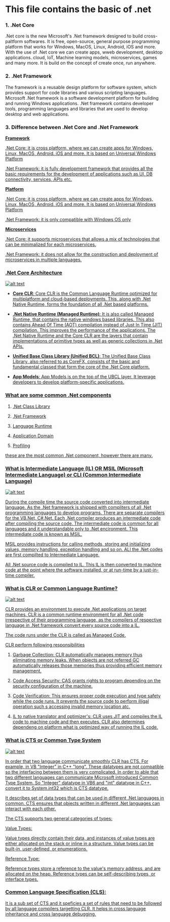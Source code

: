 # This file contains the basic of .net

### 1. .Net Core

.Net core is the new Microsoft's .Net framework designed to build cross-paltform softwares. It is free, open-source, general purpose programming platform that works for Windows, MacOS, Linux, Android, iOS and more. With the use of .Net core we can create apps, wweb development, desktop applications. cloud, IoT, Machine learning models, microservices, games and many more. It is build on the concept of create once, run anywhere.

### 2. .Net Framework

The framework is a reusable design platform for software system, which provides support for code libraries and various scripting languages. Microsoft .Net framework is a software development platform for building and running Windows applications. .Net framework contains developer tools, programming languages and libraries that are used to develop desktop and web applications.

### 3. Difference between .Net Core and .Net Framework

<b><u>Framework<u></b>

.Net Core: it is cross platform, where we can create apps for Windows, Linux, MacOS, Android. iOS and more. It is based on Universal Windows Platform

.Net Framework: it is fully development framework that provides all the basic requirements for the development of applications such as UI, DB connectivity, services, APIs etc.

<b><u>Platform<u></b>

.Net Core: it is cross platform, where we can create apps for Windows, Linux, MacOS, Android. iOS and more. It is based on Universal Windows Platform

.Net Framework: it is only compatible with Windows OS only

<b><u>Microservices<u></b>

.Net Core: it supports microservices that allows a mix of technologies that can be minimalized for each microservices.

.Net Framework: it does not allow for the construction and deployment of microservices in multiple languages.

### .Net Core Architecture

![alt text](dotnet_core_arch.png ".net core architecutre")

- <b>Core CLR</b>: Core CLR is the Common Language Runtime optimized for multiplatform and cloud-based deployments. This, along with .Net Native Runtime, forms the foundation of all .Net based platforms.

- <b>.Net Native Runtime (Managed Runtime)</b>: It is also called Managed Runtime, that contains the native windows based libraries. This also contains Ahead Of Time (AOT) compilation instead of Just In Time (JIT) compilation. This improves the performance of the applications. The .Net Native Runtime and the Core CLR are the layers that contain implementations of primitive types as well as generic collections in .Net APIs.

- <b>Unified Base Class Library (Unified BCL)</b>: The Unified Base Class Library, also referred to as CoreFX, consists of the basic and fundamental classed that form the core of the .Net Core platform.

- <b>App Models</b>: App Models is on the top of the UBCL layer. It leverage developers to develop platform-specific applications.

### What are some common .Net components

1. .Net Class Library

2. .Net Framework

3. Language Runtime

4. Application Domain

5. Profiling

these are the most common .Net component, however there are many.

### What is Intermediate Language (IL) OR MSIL (Microsoft Intermediate Language) or CLI (Common Intermediate Language)

![alt text](msil.png "msil")

During the compile time the source code converted into intermediate language. As the .Net framework is shipped with compliters of all .Net programming languages to develop programs. There are separate compilers for the VB.Net, C#.Net. Each .Net compiler produces an intermediate code after compiling the source code. The intermediate code is common for all languages and it understandable only to .Net encironment. This intermediate code is known as MSIL.

MSIL provides instructions for calling methods, storing and initializing values, memory handling, exception handling and so on. ALl the .Net codes are first compilted to Intermediate Language.

All .Net source code is compiled to IL. This IL is then converted to machine code at the point where the software installed, or at run-time by a just-in-time compiler.

### What is CLR or Common Language Runtime?

![alt text](clr.jpg "CLR")

CLR provides an environment to execute .Net applications on target machines. CLR is a common runtime environment for all .Net code irrespective of their programming language, as the compilers of respective language in .Net framework convert every source code into a IL.

The code runs under the CLR is called as Managed Code.

CLR perform following responsibilities

1. Garbage Collection: CLR automatically manages memory thus eliminating memory leaks. When objects are not referred GC automatically releases those memories thus providing efficient memory management.

2. Code Access Security: CAS grants rights to program depending on the security configuration of the machine.

3. Code Verification: This ensures proper code execution and type safety while the code runs. It prevents the source code to perform illigal operation such s accessing invalid memory location atc.

4. IL to native translator and optimizer's: CLR uses JIT and compiles the IL code to machine code and then executes. CLR also determines dependeng on platform what is optimized way of running the IL code.

### What is CTS or Common Type System

![alt text](cts.png "cts")

In order that two language communicate smoothly CLR has CTS. For example, in VB "Integer" in C++ "long". These datatypes are not compatible so the interfacing between them is very complicated. In order to able that two different languages can communicate Microsoft introduced Common Type System. So "Integer" datatype in VB6 and "int" datatype in C++, convert it to System.int32 which is CTS datatype.

It describes set of data types that can be used in different .Net languages in common. CTS ensures that objects written in different .Net languages can interact with each other.

The CTS supports two general categories of types:

Value Types:

Value types directly contain their data, and instances of value types are either allocated on the stack or inline in a structure. Value types can be built-in, user-defined, or enumerations.

Reference Type:

Reference types store a reference to the value's memory address, and are allocated on the heap. Reference types can be self-describing types, or interface types.

### Common Language Specification (CLS):

It is a sub set of CTS and it speficies a set of rules that need to be followed by all language compilers targetting CLR. It helps in cross language inheritance and cross language debugging.
